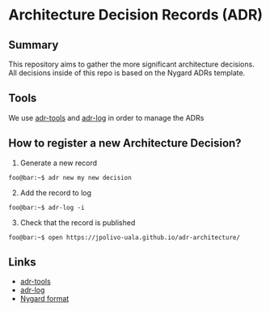 # Architecture Decision Records (ADR)


## Summary
This repository aims to gather the more significant architecture decisions. All decisions inside of this repo is based on the Nygard ADRs template.

## Tools

We use [adr-tools](https://github.com/npryce/adr-tools) and [adr-log](https://adr.github.io/adr-log) in order to manage the ADRs


## How to register a new Architecture Decision?

1. Generate a new record

```console
foo@bar:~$ adr new my new decision
```

2. Add the record to log
```console
foo@bar:~$ adr-log -i
```

3. Check that the record is published
```console
foo@bar:~$ open https://jpolivo-uala.github.io/adr-architecture/
```


## Links

- [adr-tools](https://github.com/npryce/adr-tools)
- [adr-log](https://adr.github.io/adr-log)
- [Nygard format](https://cognitect.com/blog/2011/11/15/documenting-architecture-decisions.html)